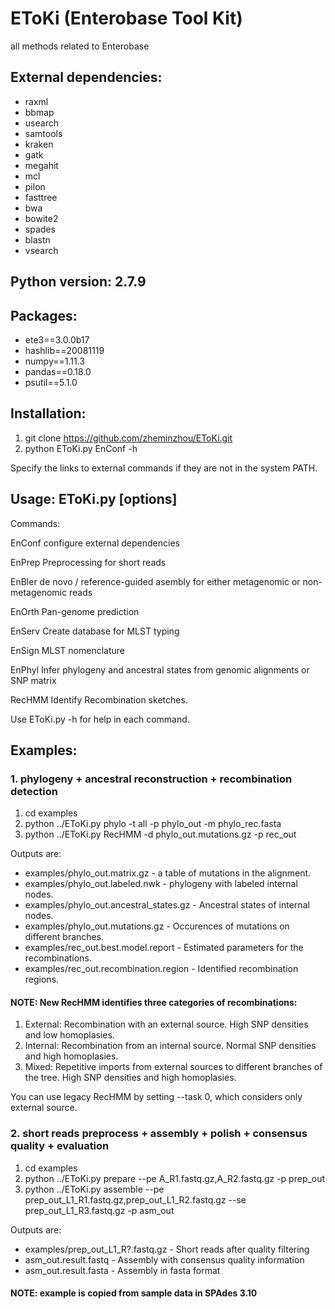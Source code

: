 # EToKi (Enterobase Tool Kit)
all methods related to Enterobase

## External dependencies:
* raxml
* bbmap
* usearch
* samtools
* kraken
* gatk
* megahit
* mcl
* pilon
* fasttree
* bwa
* bowite2
* spades
* blastn
* vsearch


## Python version: 2.7.9

## Packages:
* ete3==3.0.0b17
* hashlib==20081119
* numpy==1.11.3
* pandas==0.18.0
* psutil==5.1.0

## Installation: 
1. git clone https://github.com/zheminzhou/EToKi.git
2. python EToKi.py EnConf -h

Specify the links to external commands if they are not in the system PATH. 

## Usage:   EToKi.py <command> [options]

Commands:

EnConf            configure external dependencies

EnPrep            Preprocessing for short reads

EnBler            de novo / reference-guided asembly for either metagenomic or non-metagenomic reads

EnOrth            Pan-genome prediction

EnServ            Create database for MLST typing

EnSign            MLST nomenclature

EnPhyl            Infer phylogeny and ancestral states from genomic alignments or SNP matrix

RecHMM            Identify Recombination sketches.



Use EToKi.py <command> -h for help in each command.


## Examples: 

### 1. phylogeny + ancestral reconstruction + recombination detection

1. cd examples
2. python ../EToKi.py phylo -t all -p phylo_out -m phylo_rec.fasta
3. python ../EToKi.py RecHMM -d phylo_out.mutations.gz -p rec_out

Outputs are:

* examples/phylo_out.matrix.gz - a table of mutations in the alignment. 
* examples/phylo_out.labeled.nwk - phylogeny with labeled internal nodes. 
* examples/phylo_out.ancestral_states.gz - Ancestral states of internal nodes. 
* examples/phylo_out.mutations.gz - Occurences of mutations on different branches. 
* examples/rec_out.best.model.report - Estimated parameters for the recombinations. 
* examples/rec_out.recombination.region - Identified recombination regions. 

#### NOTE: New RecHMM identifies three categories of recombinations:
1. External: Recombination with an external source. High SNP densities and low homoplasies. 
2. Internal: Recombination from an internal source. Normal SNP densities and high homoplasies. 
3. Mixed:    Repetitive imports from external sources to different branches of the tree. High SNP densities and high homoplasies. 

You can use legacy RecHMM by setting --task 0, which considers only external source. 
### 2. short reads preprocess + assembly + polish + consensus quality + evaluation
1. cd examples
2. python ../EToKi.py prepare --pe A_R1.fastq.gz,A_R2.fastq.gz -p prep_out
3. python ../EToKi.py assemble --pe prep_out_L1_R1.fastq.gz,prep_out_L1_R2.fastq.gz --se prep_out_L1_R3.fastq.gz -p asm_out

Outputs are:

* examples/prep_out_L1_R?.fastq.gz - Short reads after quality filtering
* asm_out.result.fastq - Assembly with consensus quality information
* asm_out.result.fasta - Assembly in fasta format

#### NOTE: example is copied from sample data in SPAdes 3.10

